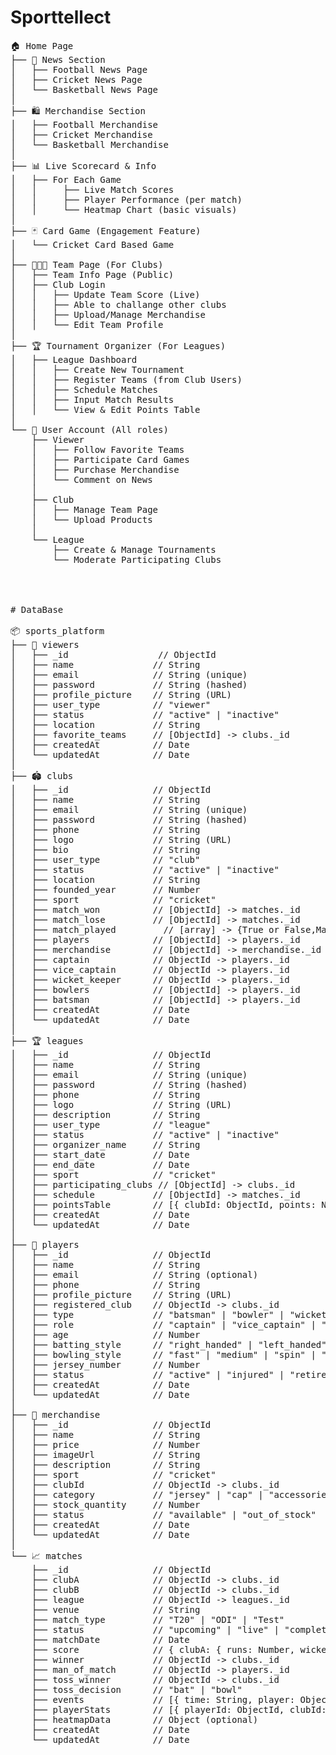 # Sporttellect
<pre>
🏠 Home Page
├── 📰 News Section
│   ├── Football News Page
│   ├── Cricket News Page
│   └── Basketball News Page
│
├── 🛍 Merchandise Section
│   ├── Football Merchandise
│   ├── Cricket Merchandise
│   └── Basketball Merchandise
│
├── 📊 Live Scorecard & Info
│   ├── For Each Game
│   │     ├── Live Match Scores
│   │     ├── Player Performance (per match)
│   │     └── Heatmap Chart (basic visuals)
│
├── 🃏 Card Game (Engagement Feature)
│   └── Cricket Card Based Game
│
├── 🧑‍🤝‍🧑 Team Page (For Clubs)
│   ├── Team Info Page (Public)
│   ├── Club Login
│   │   ├── Update Team Score (Live)
│   │   ├── Able to challange other clubs
│   │   ├── Upload/Manage Merchandise
│   │   └── Edit Team Profile
│
├── 🏆 Tournament Organizer (For Leagues)
│   ├── League Dashboard
│   │   ├── Create New Tournament
│   │   ├── Register Teams (from Club Users)
│   │   ├── Schedule Matches
│   │   ├── Input Match Results
│   │   └── View & Edit Points Table
│
└── 👤 User Account (All roles)
    ├── Viewer
    │   ├── Follow Favorite Teams
    │   ├── Participate Card Games
    │   ├── Purchase Merchandise
    │   └── Comment on News
    │
    ├── Club
    │   ├── Manage Team Page
    │   └── Upload Products
    │
    └── League
        ├── Create & Manage Tournaments
        └── Moderate Participating Clubs




# DataBase

📦 sports_platform
├── 👤 viewers
│   ├── _id                 // ObjectId
│   ├── name               // String
│   ├── email              // String (unique)
│   ├── password           // String (hashed)
│   ├── profile_picture    // String (URL)
│   ├── user_type          // "viewer"
│   ├── status             // "active" | "inactive"
│   ├── location           // String
│   ├── favorite_teams     // [ObjectId] -> clubs._id
│   ├── createdAt          // Date
│   └── updatedAt          // Date
│
├── 🏟 clubs
│   ├── _id                // ObjectId
│   ├── name               // String
│   ├── email              // String (unique)
│   ├── password           // String (hashed)
│   ├── phone              // String
│   ├── logo               // String (URL)
│   ├── bio                // String
│   ├── user_type          // "club"
│   ├── status             // "active" | "inactive"
│   ├── location           // String
│   ├── founded_year       // Number
│   ├── sport              // "cricket"
│   ├── match_won          // [ObjectId] -> matches._id
│   ├── match_lose         // [ObjectId] -> matches._id
│   ├── match_played         // [array] -> {True or False,Matched.id }
│   ├── players            // [ObjectId] -> players._id
│   ├── merchandise        // [ObjectId] -> merchandise._id
│   ├── captain            // ObjectId -> players._id
│   ├── vice_captain       // ObjectId -> players._id
│   ├── wicket_keeper      // ObjectId -> players._id
│   ├── bowlers            // [ObjectId] -> players._id
│   ├── batsman            // [ObjectId] -> players._id
│   ├── createdAt          // Date
│   └── updatedAt          // Date
│
├── 🏆 leagues
│   ├── _id                // ObjectId
│   ├── name               // String
│   ├── email              // String (unique)
│   ├── password           // String (hashed)
│   ├── phone              // String
│   ├── logo               // String (URL)
│   ├── description        // String
│   ├── user_type          // "league"
│   ├── status             // "active" | "inactive"
│   ├── organizer_name     // String
│   ├── start_date         // Date
│   ├── end_date           // Date
│   ├── sport              // "cricket"
│   ├── participating_clubs // [ObjectId] -> clubs._id
│   ├── schedule           // [ObjectId] -> matches._id
│   ├── pointsTable        // [{ clubId: ObjectId, points: Number, wins: Number, draws: Number, losses: Number }]
│   ├── createdAt          // Date
│   └── updatedAt          // Date
│
├── 👤 players
│   ├── _id                // ObjectId
│   ├── name               // String
│   ├── email              // String (optional)
│   ├── phone              // String
│   ├── profile_picture    // String (URL)
│   ├── registered_club    // ObjectId -> clubs._id
│   ├── type               // "batsman" | "bowler" | "wicket_keeper" | "all_rounder"
│   ├── role               // "captain" | "vice_captain" | "player" | "wicket_keeper"
│   ├── age                // Number
│   ├── batting_style      // "right_handed" | "left_handed"
│   ├── bowling_style      // "fast" | "medium" | "spin" | "off_spin" | "leg_spin"
│   ├── jersey_number      // Number
│   ├── status             // "active" | "injured" | "retired"
│   ├── createdAt          // Date
│   └── updatedAt          // Date
│
├── 🛒 merchandise
│   ├── _id                // ObjectId
│   ├── name               // String
│   ├── price              // Number
│   ├── imageUrl           // String
│   ├── description        // String
│   ├── sport              // "cricket"
│   ├── clubId             // ObjectId -> clubs._id
│   ├── category           // "jersey" | "cap" | "accessories" | "equipment"
│   ├── stock_quantity     // Number
│   ├── status             // "available" | "out_of_stock"
│   ├── createdAt          // Date
│   └── updatedAt          // Date
│
└── 📈 matches
    ├── _id                // ObjectId
    ├── clubA              // ObjectId -> clubs._id
    ├── clubB              // ObjectId -> clubs._id
    ├── league             // ObjectId -> leagues._id
    ├── venue              // String
    ├── match_type         // "T20" | "ODI" | "Test"
    ├── status             // "upcoming" | "live" | "completed" | "cancelled"
    ├── matchDate          // Date
    ├── score              // { clubA: { runs: Number, wickets: Number, overs: Number }, clubB: { runs: Number, wickets: Number, overs: Number } }
    ├── winner             // ObjectId -> clubs._id
    ├── man_of_match       // ObjectId -> players._id
    ├── toss_winner        // ObjectId -> clubs._id
    ├── toss_decision      // "bat" | "bowl"
    ├── events             // [{ time: String, player: ObjectId, description: String, type: String }]
    ├── playerStats        // [{ playerId: ObjectId, clubId: ObjectId, batting: {}, bowling: {} }]
    ├── heatmapData        // Object (optional)
    ├── createdAt          // Date
    └── updatedAt          // Date
    </pre>

